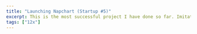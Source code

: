 ```yaml
---
title: "Launching Napchart (Startup #5)"
excerpt: This is the most successful project I have done so far. Imitate is a web-app for practicing French pronunciation with the use of random YouTube segments.
tags: ["12x"]
---
```




